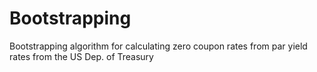 # Bootstrapping
Bootstrapping algorithm for calculating zero coupon rates from par yield rates from the US Dep. of Treasury
